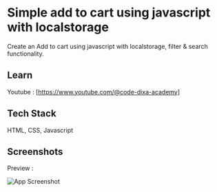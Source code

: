 
# Simple add to cart using javascript with localstorage


Create an Add to cart using javascript with localstorage, filter & search functionality.




## Learn 

Youtube : [https://www.youtube.com/@code-dixa-academy]





## Tech Stack

HTML, CSS, Javascript


## Screenshots

Preview :

![App Screenshot](https://res.cloudinary.com/practicaldev/image/fetch/s--YgZX0o4D--/c_imagga_scale,f_auto,fl_progressive,h_420,q_auto,w_1000/https://dev-to-uploads.s3.amazonaws.com/uploads/articles/zqyb9et5btgjk8ikthpi.png)


